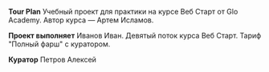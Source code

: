**Tour Plan**
Учебный проект для практики на курсе Веб Старт от Glo Academy. Автор курса — Артем Исламов.


**Проект выполняет**
Иванов Иван. Девятый поток курса Веб Старт. Тариф "Полный фарш" с куратором.


**Куратор**
Петров Алексей


